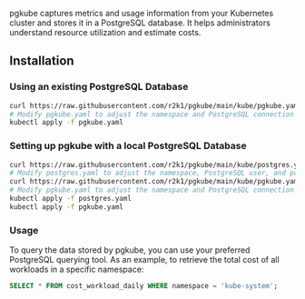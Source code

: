 pgkube captures metrics and usage information from your Kubernetes cluster and stores it in a PostgreSQL database. It helps administrators understand resource utilization and estimate costs.

## Installation

### Using an existing PostgreSQL Database


```sh
curl https://raw.githubusercontent.com/r2k1/pgkube/main/kube/pgkube.yaml --output pgkube.yaml
# Modify pgkube.yaml to adjust the namespace and PostgreSQL connection string (DATABASE_URL).
kubectl apply -f pgkube.yaml
```

### Setting up pgkube with a local PostgreSQL Database

```sh
curl https://raw.githubusercontent.com/r2k1/pgkube/main/kube/postgres.yaml --output postgres.yaml
# Modify postgres.yaml to adjust the namespace, PostgreSQL user, and password.
curl https://raw.githubusercontent.com/r2k1/pgkube/main/kube/pgkube.yaml --output pgkube.yaml
# Modify pgkube.yaml to adjust the namespace and PostgreSQL connection string (DATABASE_URL).
kubectl apply -f postgres.yaml
kubectl apply -f pgkube.yaml
```

### Usage

To query the data stored by pgkube, you can use your preferred PostgreSQL querying tool. As an example, to retrieve the total cost of all workloads in a specific namespace:

```sql
SELECT * FROM cost_workload_daily WHERE namespace = 'kube-system';
```
